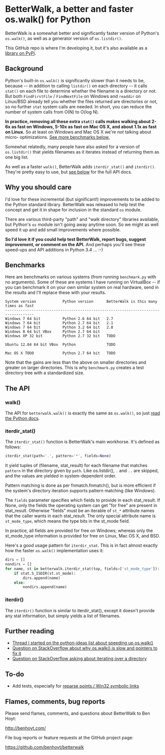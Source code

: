BetterWalk, a better and faster os.walk() for Python
====================================================

BetterWalk is a somewhat better and significantly faster version of Python's
`os.walk()`, as well as a generator version of `os.listdir()`.

This GitHub repo is where I'm developing it, but it's also available as a
[library on PyPI](TODO).


Background
----------

Python's built-in `os.walk()` is significantly slower than it needs to be,
because -- in addition to calling `listdir()` on each directory -- it calls
`stat()` on each file to determine whether the filename is a directory or not.
But both `FindFirstFile` / `FindNextFile` on Windows and `readdir` on
Linux/BSD already tell you whether the files returned are directories or not,
so no further `stat` system calls are needed. In short, you can reduce the
number of system calls from O(N) to O(log N).

**In practice, removing all these extra `stat()` calls makes walking about
2-6x as fast on Windows, 5-10x as fast on Mac OS X, and about 1.1x as fast on
Linux.** So at least on Windows and Mac OS X we're *not* talking about micro-
optimizations. [See more benchmarks below.](#benchmarks)

Somewhat relatedly, many people have also asked for a version of
`os.listdir()` that yields filenames as it iterates instead of returning them
as one big list.

As well as a faster `walk()`, BetterWalk adds `iterdir_stat()` and
`iterdir()`. They're pretty easy to use, but [see below](#the-api) for the
full API docs.


Why you should care
-------------------

I'd love for these incremental (but significant!) improvements to be added to
the Python standard library. BetterWalk was released to help test the concept
and get it in shape for inclusion in the standard `os` module.

There are various third-party "path" and "walk directory" libraries available,
but Python's `os` module isn't going away anytime soon. So we might as well
speed it up and add small improvements where possible.

**So I'd love it if you could help test BetterWalk, report bugs, suggest
improvement, or comment on the API.** And perhaps you'll see these speed-ups
and API additions in Python 3.4 ... :-)


Benchmarks
----------

Here are benchmarks on various systems (from running `benchmark.py` with no
arguments). Some of these are systems I have running on VirtualBox -- if you
can benchmark it on your own similar system on real hardware, send in the
results and I'll replace these with your results.

```
System version            Python version      BetterWalk is this many times as fast
-----------------------------------------------------------------------------------
Windows 7 64 bit          Python 2.6 64 bit   2.7
Windows 7 64 bit          Python 2.7 64 bit   2.1
Windows 7 64 bit          Python 3.2 64 bit   2.8
Windows 8 64 bit VBox     Python 2.7 64 bit
Windows XP 32 bit         Python 2.7 32 bit   TODO

Ubuntu 12.04 64 bit VBox  Python              TODO

Mac OS X TODO             Python 2.7 64 bit   TODO
```

Note that the gains are less than the above on smaller directories and greater
on larger directories. This is why `benchmark.py` creates a test directory
tree with a standardized size.


The API
-------

### walk()

The API for `betterwalk.walk()` is exactly the same as `os.walk()`, so just
[read the Python docs](http://docs.python.org/2/library/os.html#os.walk).

### iterdir_stat()

The `iterdir_stat()` function is BetterWalk's main workhorse. It's defined as
follows:

```python
iterdir_stat(path='.', pattern='*', fields=None)
```

It yield tuples of (filename, stat_result) for each filename that matches
`pattern` in the directory given by `path`. Like os.listdir(), `.` and `..`
are skipped, and the values are yielded in system-dependent order.

Pattern matching is done as per fnmatch.fnmatch(), but is more efficient if
the system's directory iteration supports pattern matching (like Windows).

The `fields` parameter specifies which fields to provide in each stat_result.
If None, only the fields the operating system can get "for free" are present
in stat_result. Otherwise "fields" must be an iterable of `st_*` attribute
names that the caller wants in each stat_result. The only special attribute
name is `st_mode_type`, which means the type bits in the st_mode field.

In practice, all fields are provided for free on Windows; whereas only the
st_mode_type information is provided for free on Linux, Mac OS X, and BSD.

Here's a good usage pattern for `iterdir_stat`. This is in fact almost exactly
how the faster `os.walk()` implementation uses it:

```python
dirs = []
nondirs = []
for name, st in betterwalk.iterdir_stat(top, fields=['st_mode_type']):
    if stat.S_ISDIR(st.st_mode):
        dirs.append(name)
    else:
        nondirs.append(name)
```

### iterdir()

The `iterdir()` function is similar to iterdir_stat(), except it doesn't
provide any stat information, but simply yields a list of filenames.


Further reading
---------------

* [Thread I started on the python-ideas list about speeding up os.walk()](http://mail.python.org/pipermail/python-ideas/2012-November/017770.html)
* [Question on StackOverflow about why os.walk() is slow and pointers to fix it](http://stackoverflow.com/questions/2485719/very-quickly-getting-total-size-of-folder)
* [Question on StackOverflow asking about iterating over a directory](http://stackoverflow.com/questions/4403598/list-files-in-a-folder-as-a-stream-to-begin-process-immediately)


To-do
-----

* Add tests, especially for [reparse points / Win32 symbolic links](http://mail.python.org/pipermail/python-ideas/2012-November/017794.html)


Flames, comments, bug reports
-----------------------------

Please send flames, comments, and questions about BetterWalk to Ben Hoyt:

http://benhoyt.com/

File bug reports or feature requests at the GitHub project page:

https://github.com/benhoyt/betterwalk

